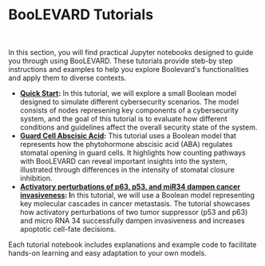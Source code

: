 <h1 style="margin-bottom: 50px;">BooLEVARD Tutorials</h1>
In this section, you will find practical Jupyter notebooks designed to guide you through using BooLEVARD. These tutorials provide steb-by step instructions and examples to help you explore Boolevard's functionalities and apply them to diverse contexts.

* **[Quick Start](https://github.com/farinasm/boolevard/blob/main/tutorials/Quick_Start.ipynb):** In this tutorial, we will explore a small Boolean model designed to simulate different cybersecurity scenarios. The model consists of nodes represening key components of a cybersecurity system, and the goal of this tutorial is to evaluate how different conditions and guidelines affect the overall security state of the system.
* **[Guard Cell Abscisic Acid](https://github.com/farinasm/boolevard/blob/main/tutorials/Guard_Cell_Abscisic_Acid.ipynb):** This tutorial uses a Boolean model that represents how the phytohormone abscisic acid (ABA) regulates stomatal opening in guard cells. It highlights how counting pathways with BooLEVARD can reveal important insights into the system, illustrated through differences in the intensity of stomatal closure inhibition.
* **[Activatory perturbations of p63, p53, and miR34 dampen cancer invasiveness](https://github.com/farinasm/boolevard/blob/main/tutorials/Cancer_Metastasis.ipynb): I**n this tutorial, we will use a Boolean model representing key molecular cascades in cancer metastasis. The tutorial showcases how activatory perturbations of two tumor suppressor (p53 and p63) and micro RNA 34 successfully dampen invasiveness and increases apoptotic cell-fate decisions.

Each tutorial notebook includes explanations and example code to facilitate hands-on learning and easy adaptation to your own models.
